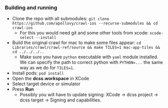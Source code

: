### Building and running

- Clone the repo with all
  submodules: `git clone https://github.com/apollovy/crawl-ios --recurse-submodules && cd crawl-ios`
    - For this you would need git and some other tools from xcode: `xcode-select --install`
- Build the original crawl for mac to make some files
  appear: `cd Libraries/crawl/crawl-ref/source && make TILES=1 mac-app-tiles && cd ../../../..`
    - Make sure you have `python` executable with `yaml` module installed. We can specify the path
      to correct python with `PYTHON=...` the same way as we do for `TILES=1`.
- Install pods: `pod install`
- Open the **dcss.workspace** in XCode
- Select target device or simulator
- Press **Run**
    - Possibly you will have to update signing: XCode -> dcss project -> dcss target -> Signing and
      capabilities.